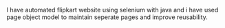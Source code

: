 I have automated flipkart website using selenium with java and i have used page object model to maintain seperate pages and improve reusability.
